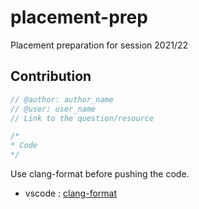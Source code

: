 # placement-prep

Placement preparation for session 2021/22

## Contribution

```cpp
// @author: author_name
// @user: user_name
// Link to the question/resource

/*
* Code
*/
```

Use clang-format before pushing the code.

- vscode : [clang-format](https://marketplace.visualstudio.com/items?itemName=xaver.clang-format)
